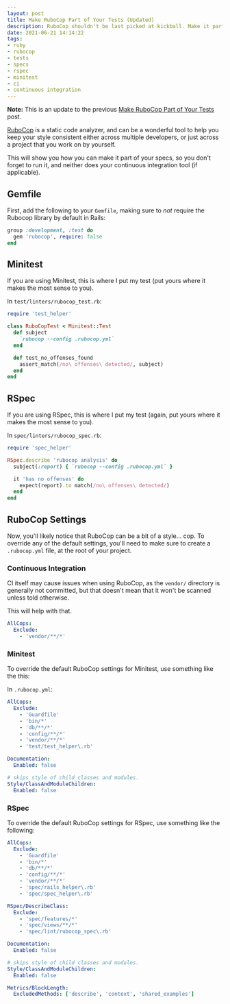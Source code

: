 ```yaml
---
layout: post
title: Make RuboCop Part of Your Tests (Updated)
description: RuboCop shouldn't be last picked at kickball. Make it part of your tests so you don't have to remember to run it separately.
date: 2021-06-21 14:14:22
tags:
- ruby
- rubocop
- tests
- specs
- rspec
- minitest
- ci
- continuous integration
---
```


**Note:** This is an update to the previous [Make RuboCop Part of Your Tests][original post] post.

[RuboCop][rubocop] is a static code analyzer, and can be a
wonderful tool to help you keep your style consistent either across multiple
developers, or just across a project that you work on by yourself.

This will show you how you can make it part of your specs, so you don't forget
to run it, and neither does your continuous integration tool (if applicable).

## Gemfile

First, add the following to your `Gemfile`, making sure to _not_ require the
Rubocop library by default in Rails:

```ruby
group :development, :test do
  gem 'rubocop', require: false
end
```

## Minitest

If you are using Minitest, this is where I put my test (put yours where it makes
the most sense to you).

In `test/linters/rubocop_test.rb`:

```ruby
require 'test_helper'

class RuboCopTest < Minitest::Test
  def subject
    `rubocop --config .rubocop.yml`
  end

  def test_no_offenses_found
    assert_match(/no\ offenses\ detected/, subject)
  end
end
```

## RSpec

If you are using RSpec, this is where I put my test (again, put yours where it
makes the most sense to you).

In `spec/linters/rubocop_spec.rb`:

```ruby
require 'spec_helper'

RSpec.describe 'rubocop analysis' do
  subject(:report) { `rubocop --config .rubocop.yml` }

  it 'has no offenses' do
    expect(report).to match(/no\ offenses\ detected/)
  end
end
```

## RuboCop Settings

Now, you'll likely notice that RuboCop can be a bit of a style... cop. To
override any of the default settings, you'll need to make sure to create a
`.rubocop.yml` file, at the root of your project.

### Continuous Integration

CI itself may cause issues when using RuboCop, as the `vendor/` directory is
generally not committed, but that doesn't mean that it won't be scanned unless
told otherwise.

This will help with that.

```yaml
AllCops:
  Exclude:
    - 'vendor/**/*'
```

### Minitest

To override the default RuboCop settings for Minitest, use something like the
this:

In `.rubocop.yml`:

```yaml
AllCops:
  Exclude:
    - 'Guardfile'
    - 'bin/*'
    - 'db/**/*'
    - 'config/**/*'
    - 'vendor/**/*'
    - 'test/test_helper\.rb'

Documentation:
  Enabled: false

# skips style of child classes and modules.
Style/ClassAndModuleChildren:
  Enabled: false
```

### RSpec

To override the default RuboCop settings for RSpec, use something like the
following:

```yaml
AllCops:
  Exclude:
    - 'Guardfile'
    - 'bin/*'
    - 'db/**/*'
    - 'config/**/*'
    - 'vendor/**/*'
    - 'spec/rails_helper\.rb'
    - 'spec/spec_helper\.rb'

RSpec/DescribeClass:
  Exclude:
    - 'spec/features/*'
    - 'spec/views/**/*'
    - 'spec/lint/rubocop_spec\.rb'

Documentation:
  Enabled: false

# skips style of child classes and modules.
Style/ClassAndModuleChildren:
  Enabled: false

Metrics/BlockLength:
  ExcludedMethods: ['describe', 'context', 'shared_examples']
```

[rubocop]: https://www.rubocop.org/
[original post]: /ruby/2016/09/18/make-rubocop-part-of-your-tests.html
